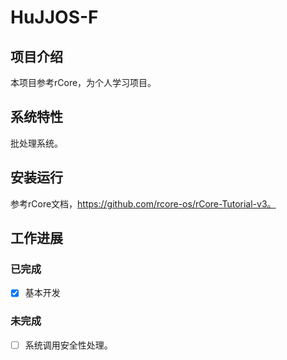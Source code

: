 # HuJJOS-F

## 项目介绍

本项目参考rCore，为个人学习项目。

## 系统特性

批处理系统。

## 安装运行

参考rCore文档，https://github.com/rcore-os/rCore-Tutorial-v3。

## 工作进展

### 已完成

* [x] 基本开发

### 未完成

* [ ] 系统调用安全性处理。
